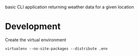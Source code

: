 basic CLI application returning weather data for a given location

# Development
Create the virtual environment

    virtualenv --no-site-packages --distribute .env